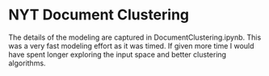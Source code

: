 # NYT Document Clustering

The details of the modeling are captured in DocumentClustering.ipynb. This was a very fast modeling effort as it was timed. If given more time I would have spent longer exploring the input space and better clustering algorithms. 
